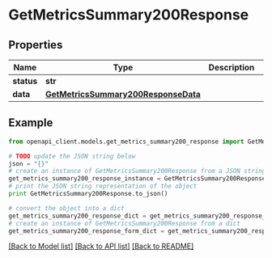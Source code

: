 # GetMetricsSummary200Response


## Properties
Name | Type | Description | Notes
------------ | ------------- | ------------- | -------------
**status** | **str** |  | [optional] 
**data** | [**GetMetricsSummary200ResponseData**](GetMetricsSummary200ResponseData.md) |  | [optional] 

## Example

```python
from openapi_client.models.get_metrics_summary200_response import GetMetricsSummary200Response

# TODO update the JSON string below
json = "{}"
# create an instance of GetMetricsSummary200Response from a JSON string
get_metrics_summary200_response_instance = GetMetricsSummary200Response.from_json(json)
# print the JSON string representation of the object
print GetMetricsSummary200Response.to_json()

# convert the object into a dict
get_metrics_summary200_response_dict = get_metrics_summary200_response_instance.to_dict()
# create an instance of GetMetricsSummary200Response from a dict
get_metrics_summary200_response_form_dict = get_metrics_summary200_response.from_dict(get_metrics_summary200_response_dict)
```
[[Back to Model list]](../README.md#documentation-for-models) [[Back to API list]](../README.md#documentation-for-api-endpoints) [[Back to README]](../README.md)


